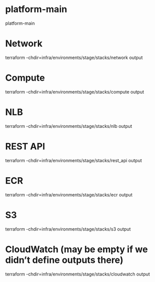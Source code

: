 # platform-main
platform-main


# Network
terraform -chdir=infra/environments/stage/stacks/network   output

# Compute
terraform -chdir=infra/environments/stage/stacks/compute   output

# NLB
terraform -chdir=infra/environments/stage/stacks/nlb       output

# REST API
terraform -chdir=infra/environments/stage/stacks/rest_api  output

# ECR
terraform -chdir=infra/environments/stage/stacks/ecr       output

# S3
terraform -chdir=infra/environments/stage/stacks/s3        output

# CloudWatch (may be empty if we didn’t define outputs there)
terraform -chdir=infra/environments/stage/stacks/cloudwatch output
